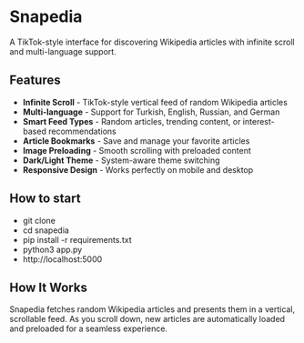 # Snapedia

A TikTok-style interface for discovering Wikipedia articles with infinite scroll and multi-language support.

## Features

- **Infinite Scroll** - TikTok-style vertical feed of random Wikipedia articles
- **Multi-language** - Support for Turkish, English, Russian, and German
- **Smart Feed Types** - Random articles, trending content, or interest-based recommendations
- **Article Bookmarks** - Save and manage your favorite articles
- **Image Preloading** - Smooth scrolling with preloaded content
- **Dark/Light Theme** - System-aware theme switching
- **Responsive Design** - Works perfectly on mobile and desktop

## How to start
   - git clone
   - cd snapedia
   - pip install -r requirements.txt
   - python3 app.py
   - http://localhost:5000

## How It Works

Snapedia fetches random Wikipedia articles and presents them in a vertical, scrollable feed. As you scroll down, new articles are automatically loaded and preloaded for a seamless experience.
